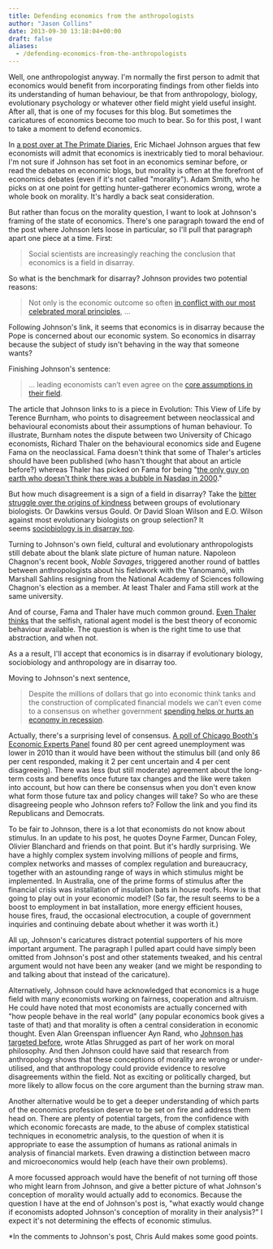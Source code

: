 ```yaml
---
title: Defending economics from the anthropologists
author: "Jason Collins"
date: 2013-09-30 13:18:04+00:00
draft: false
aliases:
  - /defending-economics-from-the-anthropologists
---
```


Well, one anthropologist anyway. I'm normally the first person to admit that economics would benefit from incorporating findings from other fields into its understanding of human behaviour, be that from anthropology, biology, evolutionary psychology or whatever other field might yield useful insight. After all, that is one of my focuses for this blog. But sometimes the caricatures of economics become too much to bear. So for this post, I want to take a moment to defend economics.

In [a post over at The Primate Diaries](http://blogs.scientificamerican.com/primate-diaries/2013/09/23/human-nature-and-the-moral-economy/), Eric Michael Johnson argues that few economists will admit that economics is inextricably tied to moral behaviour. I'm not sure if Johnson has set foot in an economics seminar before, or read the debates on economic blogs, but morality is often at the forefront of economics debates (even if it's not called "morality"). Adam Smith, who he picks on at one point for getting hunter-gatherer economics wrong, wrote a whole book on morality. It's hardly a back seat consideration.

But rather than focus on the morality question, I want to look at Johnson's framing of the state of economics. There's one paragraph toward the end of the post where Johnson lets loose in particular, so I'll pull that paragraph apart one piece at a time. First:

>Social scientists are increasingly reaching the conclusion that economics is a field in disarray.

So what is the benchmark for disarray? Johnson provides two potential reasons:

>Not only is the economic outcome so often [in conflict with our most celebrated moral principles](http://www.theguardian.com/world/2013/sep/22/pope-francis-idol-money), ...

Following Johnson's link, it seems that economics is in disarray because the Pope is concerned about our economic system. So economics in disarray because the subject of study isn't behaving in the way that someone wants?

Finishing Johnson's sentence:

>... leading economists can’t even agree on the [core assumptions in their field](http://www.thisviewoflife.com/index.php/magazine/articles/toward-a-neo-darwinian-synthesis-of-neoclassical-and-behavioral-economics).

The article that Johnson links to is a piece in Evolution: This View of Life by Terence Burnham, who points to disagreement between neoclassical and behavioural economists about their assumptions of human behaviour. To illustrate, Burnham notes the dispute between two University of Chicago economists, Richard Thaler on the behavioural economics side and Eugene Fama on the neoclassical. Fama doesn't think that some of Thaler's articles should have been published (who hasn't thought that about an article before?) whereas Thaler has picked on Fama for being "[the only guy on earth who doesn't think there was a bubble in Nasdaq in 2000](http://online.wsj.com/article/0,,SB109804865418747444,00.html)."

But how much disagreement is a sign of a field in disarray? Take the [bitter struggle over the origins of kindness](http://blogs.scientificamerican.com/primate-diaries/2012/07/09/the-good-fight/) between groups of evolutionary biologists. Or Dawkins versus Gould. Or David Sloan Wilson and E.O. Wilson against most evolutionary biologists on group selection? It seems [sociobiology is in disarray too](http://doi.org/10.1086/522809).

Turning to Johnson's own field, cultural and evolutionary anthropologists still debate about the blank slate picture of human nature. Napoleon Chagnon's recent book, *Noble Savages*, triggered another round of battles between anthropologists about his fieldwork with the Yanomamö, with Marshall Sahlins resigning from the National Academy of Sciences following Chagnon's election as a member. At least Thaler and Fama still work at the same university.

And of course, Fama and Thaler have much common ground. [Even Thaler thinks](https://www.jasoncollins.blog/a-unified-behavioural-theory-of-economic-activity/) that the selfish, rational agent model is the best theory of economic behaviour available. The question is when is the right time to use that abstraction, and when not.

As a a result, I'll accept that economics is in disarray if evolutionary biology, sociobiology and anthropology are in disarray too.

Moving to Johnson's next sentence,

>Despite the millions of dollars that go into economic think tanks and the construction of complicated financial models we can’t even come to a consensus on whether government [spending helps or hurts an economy in recession](http://www.washingtonpost.com/blogs/plum-line/wp/2013/01/31/we-all-agree-that-spending-cuts-hurt-the-economy-right-right/).

Actually, there's a surprising level of consensus. [A poll of Chicago Booth's Economic Experts Panel](http://www.igmchicago.org/igm-economic-experts-panel/poll-results?SurveyID=SV_cw5O9LNJL1oz4Xi) found 80 per cent agreed unemployment was lower in 2010 than it would have been without the stimulus bill (and only 86 per cent responded, making it 2 per cent uncertain and 4 per cent disagreeing). There was less (but still moderate) agreement about the long-term costs and benefits once future tax changes and the like were taken into account, but how can there be consensus when you don't even know what form those future tax and policy changes will take? So who are these disagreeing people who Johnson refers to? Follow the link and you find its Republicans and Democrats.

To be fair to Johnson, there is a lot that economists do not know about stimulus. In an update to his post, he quotes Doyne Farmer, Duncan Foley, Olivier Blanchard and friends on that point. But it's hardly surprising. We have a highly complex system involving millions of people and firms, complex networks and masses of complex regulation and bureaucracy, together with an astounding range of ways in which stimulus might be implemented. In Australia, one of the prime forms of stimulus after the financial crisis was installation of insulation bats in house roofs. How is that going to play out in your economic model? (So far, the result seems to be a boost to employment in bat installation, more energy efficient houses, house fires, fraud, the occasional electrocution, a couple of government inquiries and continuing debate about whether it was worth it.)

All up, Johnson's caricatures distract potential supporters of his more important argument. The paragraph I pulled apart could have simply been omitted from Johnson's post and other statements tweaked, and his central argument would not have been any weaker (and we might be responding to and talking about that instead of the caricature).

Alternatively, Johnson could have acknowledged that economics is a huge field with many economists working on fairness, cooperation and altruism. He could have noted that most economists are actually concerned with "how people behave in the real world" (any popular economics book gives a taste of that) and that morality is often a central consideration in economic thought. Even Alan Greenspan influencer Ayn Rand, who [Johnson has targeted before](https://www.jasoncollins.blog/ayn-rand-and-altruism/), wrote Atlas Shrugged as part of her work on moral philosophy. And then Johnson could have said that research from anthropology shows that these conceptions of morality are wrong or under-utilised, and that anthropology could provide evidence to resolve disagreements within the field. Not as exciting or politically charged, but more likely to allow focus on the core argument than the burning straw man.

Another alternative would be to get a deeper understanding of which parts of the economics profession deserve to be set on fire and address them head on. There are plenty of potential targets, from the confidence with which economic forecasts are made, to the abuse of complex statistical techniques in econometric analysis, to the question of when it is appropriate to ease the assumption of humans as rational animals in analysis of financial markets. Even drawing a distinction between macro and microeconomics would help (each have their own problems).

A more focussed approach would have the benefit of not turning off those who might learn from Johnson, and give a better picture of what Johnson's conception of morality would actually add to economics. Because the question I have at the end of Johnson's post is, "what exactly would change if economists adopted Johnson's conception of morality in their analysis?" I expect it's not determining the effects of economic stimulus.

*In the comments to Johnson's post, Chris Auld makes some good points.
